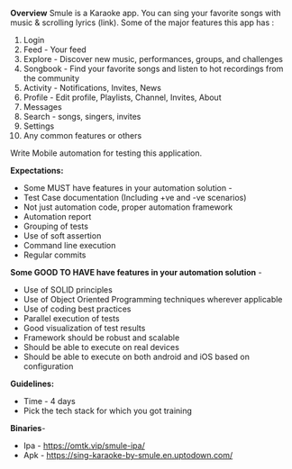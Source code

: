 **Overview**
Smule is a Karaoke app. You can sing your favorite songs with music & scrolling lyrics (link).  Some of the major features this app has : 
 1. Login
 2. Feed - Your feed
 3. Explore - Discover new music, performances, groups, and challenges
 4. Songbook - Find your favorite songs and listen to hot recordings from the    community
 5. Activity - Notifications, Invites, News
 6. Profile - Edit profile, Playlists, Channel, Invites, About
 7. Messages
 8. Search - songs, singers, invites
 9. Settings
 10. Any common features or others
 
Write Mobile automation for testing this application.
  
**Expectations:**
- Some MUST have features in your automation solution -
- Test Case documentation (Including +ve and -ve scenarios)
- Not just automation code, proper automation framework
- Automation report
- Grouping of tests
- Use of soft assertion
- Command line execution
- Regular commits

**Some GOOD TO HAVE have features in your automation solution** -
- Use of SOLID principles
- Use of Object Oriented Programming techniques wherever applicable
- Use of coding best practices
- Parallel execution of tests
- Good visualization of test results
- Framework should be robust and scalable
- Should be able to execute on real devices
- Should be able to execute on both android and iOS based on configuration

**Guidelines:**
- Time - 4 days
- Pick the tech stack for which you got training


**Binaries**-
- Ipa - https://omtk.vip/smule-ipa/
- Apk - https://sing-karaoke-by-smule.en.uptodown.com/
